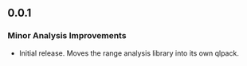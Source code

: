 ## 0.0.1

### Minor Analysis Improvements

* Initial release. Moves the range analysis library into its own qlpack.
